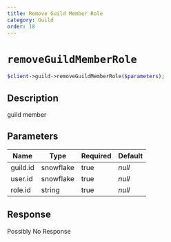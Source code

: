 ```yaml
---
title: Remove Guild Member Role
category: Guild
order: 18
---
```


# `removeGuildMemberRole`

```php
$client->guild->removeGuildMemberRole($parameters);
```

## Description

guild member

## Parameters


Name | Type | Required | Default
--- | --- | --- | ---
guild.id | snowflake | true | *null*
user.id | snowflake | true | *null*
role.id | string | true | *null*

## Response

Possibly No Response

